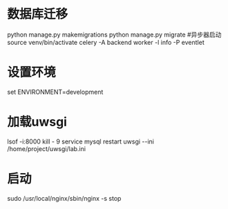 # 数据库迁移
python manage.py makemigrations 
python manage.py migrate
#异步器启动
source venv/bin/activate
celery -A backend worker -l info -P eventlet
# 设置环境
set ENVIRONMENT=development
# 加载uwsgi
lsof -i:8000
kill - 9
service mysql restart
uwsgi --ini /home/project/uwsgi/lab.ini
# 启动
sudo /usr/local/nginx/sbin/nginx -s stop
